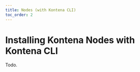```yaml
---
title: Nodes (with Kontena CLI)
toc_order: 2
---
```


# Installing Kontena Nodes with Kontena CLI

Todo.